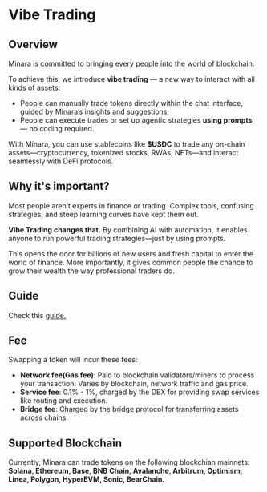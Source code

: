 # Vibe Trading

## Overview

Minara is committed to bringing every people into the world of blockchain.

To achieve this, we introduce **vibe trading** — a new way to interact with all kinds of assets:

* People can manually trade tokens directly within the chat interface, guided by Minara’s insights and suggestions;
* People can execute trades or set up agentic strategies **using prompts** — no coding required.

With Minara, you can use stablecoins like **$USDC** to trade any on-chain assets—cryptocurrency, tokenized stocks, RWAs, NFTs—and interact seamlessly with DeFi protocols.

## Why it's important?

Most people aren’t experts in finance or trading. Complex tools, confusing strategies, and steep learning curves have kept them out.

**Vibe Trading changes that.** By combining AI with automation, it enables anyone to run powerful trading strategies—just by using prompts.

This opens the door for billions of new users and fresh capital to enter the world of finance. More importantly, it gives common people the chance to grow their wealth the way professional traders do.

## Guide

Check this [guide.](../guide/managing-funds-and-trading/)

## Fee

Swapping a token will incur these fees:

* **Network fee(Gas fee)**: Paid to blockchain validators/miners to process your transaction. Varies by blockchain, network traffic and gas price.
* **Service fee**: 0.1% - 1%, charged by the DEX for providing swap services like routing and execution.
* **Bridge fee**: Charged by the bridge protocol for transferring assets across chains.&#x20;

## Supported Blockchain

Currently, Minara can trade tokens on the following blockchian mainnets: **Solana, Ethereum, Base, BNB Chain, Avalanche, Arbitrum, Optimism, Linea, Polygon, HyperEVM, Sonic, BearChain.**
